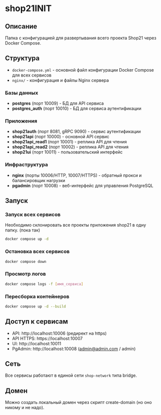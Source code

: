 # shop21INIT

## Описание
Папка с конфигурацией для развертывания всего проекта Shop21 через Docker Compose.

## Структура
- `docker-compose.yml` - основной файл конфигурации Docker Compose для всех сервисов
- `nginx/` - конфигурация и файлы Nginx сервера

### Базы данных
- **postgres** (порт 10009) - БД для API сервиса
- **postgres_auth** (порт 10010) - БД для сервиса аутентификации

### Приложения
- **shop21auth** (порт 8081, gRPC 9090) - сервис аутентификации
- **shop21api** (порт 10000) - основной API сервис
- **shop21api_read1** (порт 10001) - реплика API для чтения
- **shop21api_read2** (порт 10002) - реплика API для чтения
- **shop21ui** (порт 10011) - пользовательский интерфейс

### Инфраструктура
- **nginx** (порты 10006/HTTP, 10007/HTTPS) - обратный прокси и балансировщик нагрузки
- **pgadmin** (порт 10008) - веб-интерфейс для управления PostgreSQL

## Запуск

### Запуск всех сервисов
Необходимо склонировать все проекты приложения shop21 в одну папку. (пока так)
```bash
docker compose up -d
```

### Остановка всех сервисов
```bash
docker compose down
```

### Просмотр логов
```bash
docker compose logs -f [имя_сервиса]
```

### Пересборка контейнеров
```bash
docker compose up -d --build
```

## Доступ к сервисам
- API: http://localhost:10006 (редирект на https)
- API HTTPS: https://localhost:10007
- UI: http://localhost:10011
- PgAdmin: http://localhost:10008 (admin@admin.com / admin)

## Сеть
Все сервисы работают в единой сети `shop-network` типа bridge.

## Домен
Можно создать локальный домен через скрипт create-domain (но оно никому и не надо).